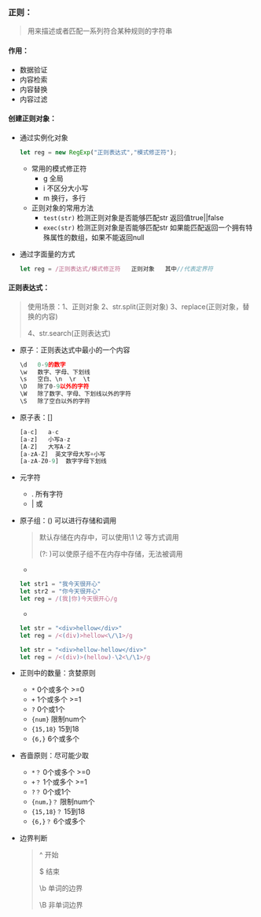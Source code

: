 ### 正则：

> 用来描述或者匹配一系列符合某种规则的字符串

#### 作用：

- 数据验证
- 内容检索
- 内容替换
- 内容过滤

#### 创建正则对象：

- 通过实例化对象

  ```js
  let reg = new RegExp("正则表达式","模式修正符");
  ```

  - 常用的模式修正符
    - g    全局
    - i    不区分大小写
    - m    换行，多行
  - 正则对象的常用方法
    - `test(str)`    检测正则对象是否能够匹配str     返回值true||false
    - `exec(str)`    检测正则对象是否能够匹配str     如果能匹配返回一个拥有特殊属性的数组，如果不能返回null

- 通过字面量的方式

  ```js
  let reg = /正则表达式/模式修正符   正则对象   其中//代表定界符
  ```

  

#### 正则表达式：

> 使用场景：1、正则对象     2、str.split(正则对象)   3、replace(正则对象，替换的内容)   
>
> 4、str.search(正则表达式)

- 原子：正则表达式中最小的一个内容

  ```js
  \d   0-9的数字
  \w   数字、字母、下划线
  \s   空白、\n  \r  \t
  \D   除了0-9以外的字符
  \W   除了数字、字母、下划线以外的字符
  \S   除了空白以外的字符
  ```

- 原子表：[]

  ```js
  [a-c]   a-c
  [a-z]   小写a-z
  [A-Z]   大写A-Z
  [a-zA-Z]  英文字母大写+小写
  [a-zA-Z0-9]  数字字母下划线
  ```

- 元字符

  - .   所有字符
  - |  或

- 原子组：()       可以进行存储和调用

  > 默认存储在内存中，可以使用\1   \2  等方式调用
  >
  > (?: )可以使原子组不在内存中存储，无法被调用

  - 

  ```js
  let str1 = "我今天很开心"
  let str2 = "你今天很开心"
  let reg = /(我|你)今天很开心/g
  ```

  - 

  ```js
  let str = "<div>hellow</div>"
  let reg = /<(div)>hellow<\/\1>/g
  
  let str = "<div>hellow-hellow</div>"
  let reg = /<(div)>(hellow)-\2<\/\1>/g
  ```

- 正则中的数量：贪婪原则

  - `*`     0个或多个    >=0
  - `+`     1个或多个    >=1
  - `?`      0个或1个
  - `{num}`    限制num个
  - `{15,18}`    15到18
  - `{6,}`      6个或多个    

- 吝啬原则：尽可能少取

  - `*？`     0个或多个    >=0
  - `+？`     1个或多个    >=1
  - `?？`      0个或1个
  - `{num，}？`    限制num个
  - `{15,18}？`    15到18
  - `{6,}？`      6个或多个   

- 边界判断

  > ^    开始
  >
  > $    结束
  >
  > \b   单词的边界
  >
  > \B   非单词边界